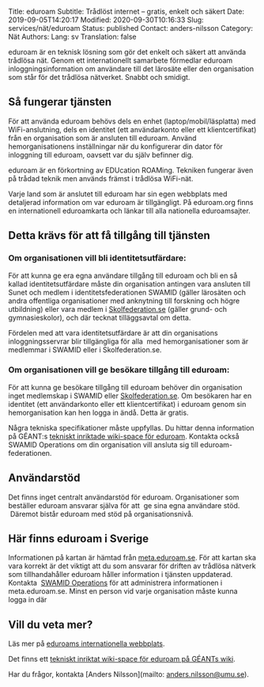 Title: eduroam
Subtitle: Trådlöst internet – gratis, enkelt och säkert 
Date: 2019-09-05T14:20:17
Modified: 2020-09-30T10:16:33
Slug: services/nät/eduroam
Status: published
Contact: anders-nilsson
Category: Nät
Authors: 
Lang: sv
Translation: false

eduroam är en teknisk lösning som gör det enkelt och säkert att använda trådlösa nät. Genom ett internationellt samarbete förmedlar eduroam inloggningsinformation om användare till det lärosäte eller den organisation som står för det trådlösa nätverket. Snabbt och smidigt.


Så fungerar tjänsten
--------------------


För att använda eduroam behövs dels en enhet (laptop/mobil/läsplatta) med WiFi-anslutning, dels en identitet (ett användarkonto eller ett klientcertifikat) från en organisation som är ansluten till eduroam. Använd hemorganisationens inställningar när du konfigurerar din dator för inloggning till eduroam, oavsett var du själv befinner dig.


eduroam är en förkortning av EDUcation ROAMing. Tekniken fungerar även på trådad teknik men används främst i trådlösa WiFi-nät.


Varje land som är anslutet till eduroam har sin egen webbplats med detaljerad information om var eduroam är tillgängligt. På eduroam.org finns en internationell eduroamkarta och länkar till alla nationella eduroamsajter.


Detta krävs för att få tillgång till tjänsten
---------------------------------------------


### Om organisationen vill bli identitetsutfärdare:


För att kunna ge era egna användare tillgång till eduroam och bli en så kallad identitetsutfärdare måste din organisation antingen vara ansluten till Sunet och medlem i identitetsfederationen SWAMID (gäller lärosäten och andra offentliga organisationer med anknytning till forskning och högre utbildning) eller vara medlem i [Skolfederation.se](https://www.skolfederation.se/eduroam/) (gäller grund- och gymnasieskolor), och där tecknat tilläggsavtal om detta.


Fördelen med att vara identitetsutfärdare är att din organisations inloggningsservrar blir tillgängliga för alla  med hemorganisationer som är medlemmar i SWAMID eller i Skolfederation.se.


### Om organisationen vill ge besökare tillgång till eduroam:


För att kunna ge besökare tillgång till eduroam behöver din organisation inget medlemskap i SWAMID eller [Skolfederation.se](https://www.skolfederation.se/eduroam/). Om besökaren har en identitet (ett användarkonto eller ett klientcertifikat) i eduroam genom sin hemorganisation kan hen logga in ändå. Detta är gratis.


Några tekniska specifikationer måste uppfyllas. Du hittar denna information på GÉANT:s [tekniskt inriktade wiki-space för eduroam](https://wiki.geant.org/display/H2eduroam/How+to+deploy+and+promote+eduroam+for+events). Kontakta också SWAMID Operations om din organisation vill ansluta sig till eduroam-federationen.


Användarstöd
------------


Det finns inget centralt användarstöd för eduroam. Organisationer som beställer eduroam ansvarar själva för att  ge sina egna användare stöd.  Däremot bistår eduroam med stöd på organisationsnivå.


Här finns eduroam i Sverige
---------------------------


Informationen på kartan är hämtad från [meta.eduroam.se](https://meta.eduroam.se/). För att kartan ska vara korrekt är det viktigt att du som ansvarar för driften av trådlösa nätverk som tillhandahåller eduroam håller information i tjänsten uppdaterad. Kontakta  [SWAMID Operations](https://wiki.sunet.se/display/SWAMID/Contact+SWAMID) för att administrera informationen i meta.eduroam.se. Minst en person vid varje organisation måste kunna logga in där


Vill du veta mer?
-----------------


Läs mer på [eduroams internationella webbplats](https://www.eduroam.org/).


Det finns ett [tekniskt inriktat wiki-space för eduroam på GÉANTs wiki](https://wiki.geant.org/display/H2eduroam/%27How+to....%27+%28deploy%2C+promote+and+support%29+eduroam).


Har du frågor, kontakta [Anders Nilsson](mailto: anders.nilsson@umu.se).


